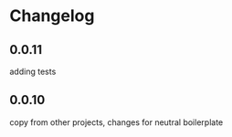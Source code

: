 # Changelog

## 0.0.11
adding tests

## 0.0.10
copy from other projects, changes for neutral boilerplate

